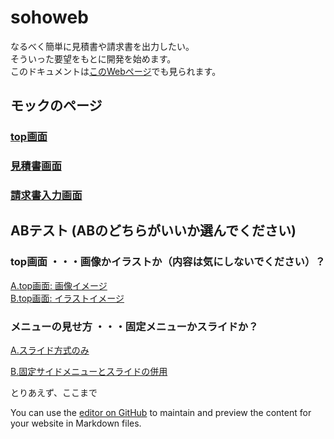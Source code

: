 # sohoweb

なるべく簡単に見積書や請求書を出力したい。  
そういった要望をもとに開発を始めます。  
このドキュメントは[このWebページ](https://gamasenninn.github.io/sohoweb/)でも見られます。

## モックのページ

### [top画面](https://gamasenninn.github.io/sohoweb/mock/top.html)

### [見積書画面](https://gamasenninn.github.io/sohoweb/mock/mock01_dtl.html)

### [請求書入力画面](https://gamasenninn.github.io/sohoweb/mock/mock_invoice.html)

## ABテスト (ABのどちらがいいか選んでください)

### top画面 ・・・画像かイラストか（内容は気にしないでください）？
[A.top画面: 画像イメージ](https://gamasenninn.github.io/sohoweb/mock/top_A.html) <br/>
[B.top画面: イラストイメージ](https://gamasenninn.github.io/sohoweb/mock/top_B.html)<br/>

### メニューの見せ方 ・・・固定メニューかスライドか？
[A.スライド方式のみ](https://gamasenninn.github.io/sohoweb/mock/mock_invoice_slidebar.html)<br/>

[B.固定サイドメニューとスライドの併用](https://gamasenninn.github.io/sohoweb/mock/mock_invoice_fixbar.html)<br/>



とりあえず、ここまで







You can use the [editor on GitHub](https://github.com/gamasenninn/sohoweb/edit/main/README.md) to maintain and preview the content for your website in Markdown files.
